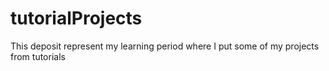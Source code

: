 # tutorialProjects
This deposit represent my learning period where I put some of my projects from tutorials
